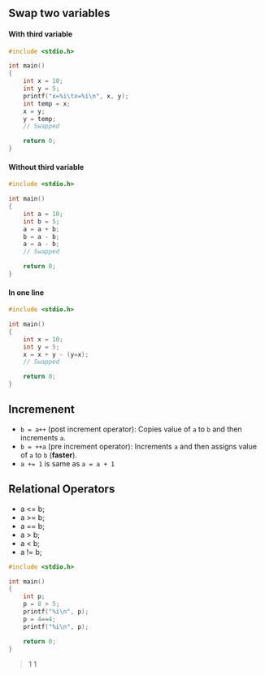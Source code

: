 ## Swap two variables

#### With third variable
```c
#include <stdio.h>

int main()
{
	int x = 10;
	int y = 5;
	printf("x=%i\tx=%i\n", x, y);
	int temp = x;
	x = y;
	y = temp;
	// Swapped

	return 0;
}
```

#### Without third variable
```c
#include <stdio.h>

int main()
{
	int a = 10;
	int b = 5;
	a = a + b;
	b = a - b;
	a = a - b;
	// Swapped

	return 0;
}
```

#### In one line
```c
#include <stdio.h>

int main()
{
    int x = 10;
    int y = 5;
    x = x + y - (y=x);
    // Swapped

    return 0;
}
```

## Incremenent

- `b = a++` (post increment operator): Copies value of `a` to `b` and then increments `a`.
- `b = ++a` (pre increment operator): Increments `a` and then assigns value of `a` to `b` (**faster**).
- `a += 1` is same as `a = a + 1`

## Relational Operators

- a <= b;
- a >= b;
- a == b;
- a > b;
- a < b;
- a != b;

```c
#include <stdio.h>

int main()
{
	int p;
	p = 8 > 5;
	printf("%i\n", p);
	p = 4==4;
	printf("%i\n", p);

	return 0;
}
```
> 1
> 1
